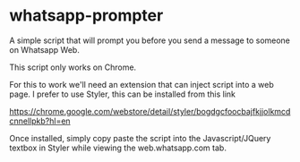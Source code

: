 # whatsapp-prompter
A simple script that will prompt you before you send a message to someone on Whatsapp Web.

This script only works on Chrome.

For this to work we'll need an extension that can inject script into a web page. I prefer to use Styler, this can be installed from this
link

https://chrome.google.com/webstore/detail/styler/bogdgcfoocbajfkjjolkmcdcnnellpkb?hl=en

Once installed, simply copy paste the script into the Javascript/JQuery textbox in Styler while viewing the web.whatsapp.com tab.
